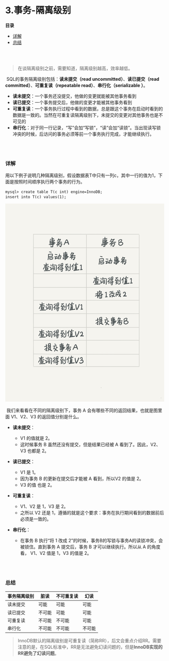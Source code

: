 # 3.事务-隔离级别

**目录**

- [详解](#详解)
- [总结](#总结)

</br></br>

> 在谈隔离级别之前，需要知道，隔离级别越高，效率越低。



​		SQL的事务隔离级别包括：**读未提交（read uncommitted）**、**读已提交（read committed）**、**可重复读（repeatable read）**、**串行化（serializable ）**。

- **读未提交**：一个事务还没提交，他做的变更就能被其他事务看到
- **读已提交**：一个事务提交后，他做的变更才能被其他事务看到
- **可重复读**：一个事务执行过程中看到的数据，总是跟这个事务在启动时看到的数据是一致的。当然在可重复读隔离级别下，未提交的变更对其他事务也是不可见的
- **串行化**：对于同一行记录，“写”会加“写锁”，“读”会加“读锁”。当出现读写锁冲突的时候，后访问的事务必须等前一个事务执行完成，才能继续执行。

</br></br>

### 详解

​		用以下例子说明几种隔离级别，假设数据表T中只有一列c，其中一行的值为1，下面是按照时间顺序执行两个事务的行为。

```
mysql> create table T(c int) engine=InnoDB;
insert into T(c) values(1);
```

![](https://raw.githubusercontent.com/affectalways/Flee-as-a-bird-to-your-mountain/main/MySQL/pictures/3.%E4%BA%8B%E5%8A%A1-%E9%9A%94%E7%A6%BB%E6%80%A7%E4%B8%8E%E9%9A%94%E7%A6%BB%E7%BA%A7%E5%88%AB1.png)

​		我们来看看在不同的隔离级别下，事务 A 会有哪些不同的返回结果，也就是图里面 V1、V2、V3 的返回值分别是什么。

- **读未提交**： 
  -  V1 的值就是 2。
  - 这时候事务 B 虽然还没有提交，但是结果已经被 A 看到了。因此，V2、V3 也都是 2。

- **读已提交**：
  - V1 是 1。
  - 因为事务 B 的更新在提交后才能被 A 看到，所以V2 的值是 2。
  -  V3 的值 也是 2。

- **可重复读**：
  - V1、V2 是 1，V3 是 2。
  - 之所以 V2 还是 1，遵循的就是这个要求：事务在执行期间看到的数据前后必须是一致的。

- **串行化**：
  - 在事务 B 执行“将 1 改成 2”的时候，事务B的写锁与事务A的读锁冲突，会被锁住。直到事务 A 提交后，事务 B 才可以继续执行。所以从 A 的角度看， V1、V2 值是 1，V3 的值是 2。

</br></br>


### 总结

| 事务隔离级别 | 脏读   | 不可重复读 | 幻读   |
| ------------ | ------ | ---------- | ------ |
| 读未提交     | 可能   | 可能       | 可能   |
| 读已提交     | 不可能 | 可能       | 可能   |
| 可重复读     | 不可能 | 不可能     | 可能   |
| 串行化       | 不可能 | 不可能     | 不可能 |



> InnoDB默认的隔离级别是可重复读（简称RR），后文会重点介绍RR。需要注意的是，在SQL标准中，RR是无法避免幻读问题的，但是**InnoDB实现的RR避免了幻读问题**。